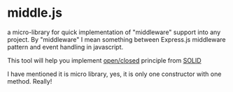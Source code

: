 # middle.js
a micro-library for quick implementation of "middleware" support into any project.
By "middleware" I mean something between Express.js middleware pattern and event handling in javascript.

This tool will help you implement [open/closed](https://en.wikipedia.org/wiki/Open/closed_principle) principle from [SOLID](https://en.wikipedia.org/wiki/SOLID_(object-oriented_design))

I have mentioned it is micro library, yes, it is only one constructor with one method. Really!



